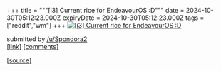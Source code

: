 +++
title = """[i3] Current rice for EndeavourOS :D"""
date = 2024-10-30T05:12:23.000Z
expiryDate = 2024-10-30T05:12:23.000Z
tags = ["reddit","wm"]
+++
[![[i3] Current rice for EndeavourOS :D](https://b.thumbs.redditmedia.com/6qYWwVsyI4uph4i9lN2M4bmrnY_cttQJIttgOF540Wo.jpg "[i3] Current rice for EndeavourOS :D")](https://www.reddit.com/r/unixporn/comments/1gff6m9/i3_current_rice_for_endeavouros_d/)

submitted by [/u/Spondora2](https://www.reddit.com/user/Spondora2)  
[\[link\]](https://www.reddit.com/gallery/1gff6m9) [\[comments\]](https://www.reddit.com/r/unixporn/comments/1gff6m9/i3_current_rice_for_endeavouros_d/)

[[source]](https://www.reddit.com/r/unixporn/comments/1gff6m9/i3_current_rice_for_endeavouros_d/)
